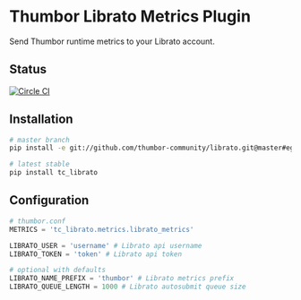 # Thumbor Librato Metrics Plugin

Send Thumbor runtime metrics to your Librato account.

## Status

[![Circle CI](https://circleci.com/gh/thumbor-community/librato.svg?style=svg&circle-token=099b759fa4d77b86eef5fba15565d435510062d7)](https://circleci.com/gh/thumbor-community/librato)

## Installation

```bash
# master branch
pip install -e git://github.com/thumbor-community/librato.git@master#egg=tc_librato

# latest stable
pip install tc_librato
```

## Configuration

```python
# thumbor.conf
METRICS = 'tc_librato.metrics.librato_metrics'

LIBRATO_USER = 'username' # Librato api username
LIBRATO_TOKEN = 'token' # Librato api token

# optional with defaults
LIBRATO_NAME_PREFIX = 'thumbor' # Librato metrics prefix
LIBRATO_QUEUE_LENGTH = 1000 # Librato autosubmit queue size
```
